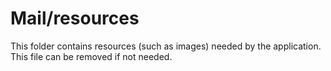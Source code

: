 # Mail/resources

This folder contains resources (such as images) needed by the application. This file can
be removed if not needed.
